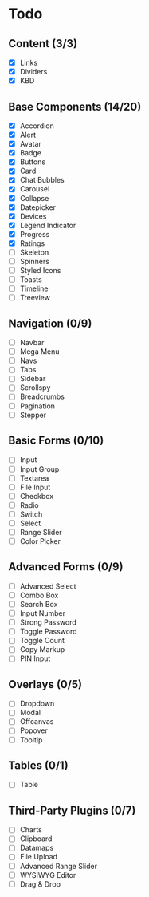 # Todo

## Content (3/3)
- [x] Links
- [x] Dividers
- [x] KBD

## Base Components (14/20)
- [x] Accordion
- [x] Alert
- [x] Avatar
- [x] Badge
- [x] Buttons
- [x] Card
- [x] Chat Bubbles
- [x] Carousel
- [x] Collapse
- [x] Datepicker
- [x] Devices
- [x] Legend Indicator
- [x] Progress
- [x] Ratings
- [ ] Skeleton
- [ ] Spinners
- [ ] Styled Icons
- [ ] Toasts
- [ ] Timeline
- [ ] Treeview

## Navigation (0/9)
- [ ] Navbar
- [ ] Mega Menu
- [ ] Navs
- [ ] Tabs
- [ ] Sidebar
- [ ] Scrollspy
- [ ] Breadcrumbs
- [ ] Pagination
- [ ] Stepper

## Basic Forms (0/10)
- [ ] Input
- [ ] Input Group
- [ ] Textarea
- [ ] File Input
- [ ] Checkbox
- [ ] Radio
- [ ] Switch
- [ ] Select
- [ ] Range Slider
- [ ] Color Picker

## Advanced Forms (0/9)
- [ ] Advanced Select
- [ ] Combo Box
- [ ] Search Box
- [ ] Input Number
- [ ] Strong Password
- [ ] Toggle Password
- [ ] Toggle Count
- [ ] Copy Markup
- [ ] PIN Input

## Overlays (0/5)
- [ ] Dropdown
- [ ] Modal
- [ ] Offcanvas
- [ ] Popover
- [ ] Tooltip

## Tables (0/1)
- [ ] Table

## Third-Party Plugins (0/7)
- [ ] Charts
- [ ] Clipboard
- [ ] Datamaps
- [ ] File Upload
- [ ] Advanced Range Slider
- [ ] WYSIWYG Editor
- [ ] Drag & Drop
